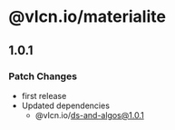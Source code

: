 # @vlcn.io/materialite

## 1.0.1

### Patch Changes

- first release
- Updated dependencies
  - @vlcn.io/ds-and-algos@1.0.1
